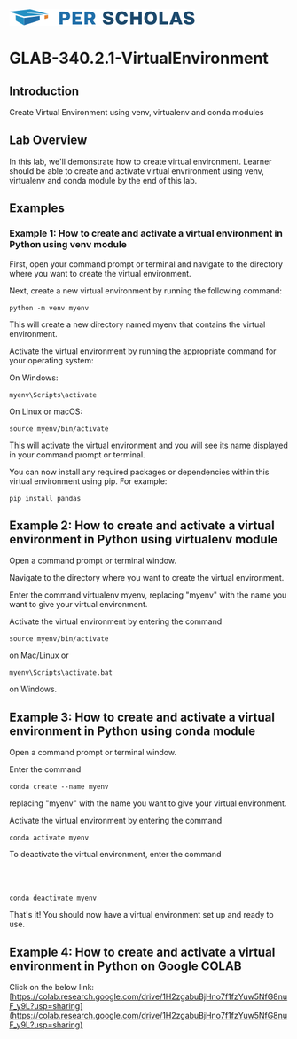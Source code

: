 [![Per Scholas](per_scholas_logo.png)](https://www.perscholas.org) 

# GLAB-340.2.1-VirtualEnvironment

## Introduction
Create Virtual Environment using venv, virtualenv and conda modules

## Lab Overview
In this lab, we'll demonstrate how to create virtual environment. Learner should be able to create and activate virtual envrironment using venv, virtualenv and conda module by the end of this lab.

## Examples
### Example 1: How to create and activate a virtual environment in Python using venv module

First, open your command prompt or terminal and navigate to the directory where you want to create the virtual environment.

Next, create a new virtual environment by running the following command:

```
python -m venv myenv
```

This will create a new directory named myenv that contains the virtual environment.

Activate the virtual environment by running the appropriate command for your operating system:

On Windows:

```
myenv\Scripts\activate
```
On Linux or macOS:
```
source myenv/bin/activate
```
This will activate the virtual environment and you will see its name displayed in your command prompt or terminal.

You can now install any required packages or dependencies within this virtual environment using pip. For example:

```
pip install pandas
```

## Example 2: How to create and activate a virtual environment in Python using virtualenv module

Open a command prompt or terminal window.

Navigate to the directory where you want to create the virtual environment.

Enter the command virtualenv myenv, replacing "myenv" with the name you want to give your virtual environment.

Activate the virtual environment by entering the command 

```
source myenv/bin/activate
```
on Mac/Linux or 

```
myenv\Scripts\activate.bat
```
on Windows.

## Example 3: How to create and activate a virtual environment in Python using conda module

Open a command prompt or terminal window.

Enter the command 

```
conda create --name myenv
```
replacing "myenv" with the name you want to give your virtual environment.


Activate the virtual environment by entering the command 
```
conda activate myenv
```

To deactivate the virtual environment, enter the command 

```



conda deactivate myenv
```

That's it! You should now have a virtual environment set up and ready to use.


## Example 4: How to create and activate a virtual environment in Python on Google COLAB
Click on the below link: 
[https://colab.research.google.com/drive/1H2zgabuBjHno7f1fzYuw5NfG8nuF_y9L?usp=sharing](https://colab.research.google.com/drive/1H2zgabuBjHno7f1fzYuw5NfG8nuF_y9L?usp=sharing)
